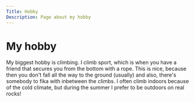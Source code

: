 ```yaml
---
Title: Hobby
Description: Page about my hobby
---
```


My hobby
==================

My biggest hobby is climbing. I climb sport, which is when you have a friend that secures you from the bottom with a rope. This is nice, because then you don't fall all the way to the ground (usually) and also, there's somebody to fika with inbetween the climbs. 
I often climb indoors because of the cold climate, but during the summer I prefer to be outdoors on real rocks!
